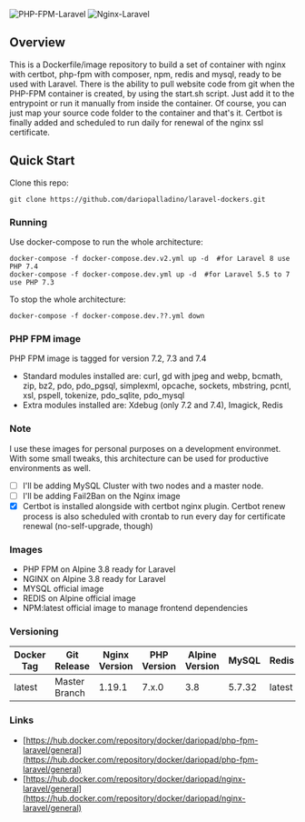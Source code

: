 ![PHP-FPM-Laravel](https://img.shields.io/docker/pulls/dariopad/php-fpm-laravel.svg?style=flat-square)
![Nginx-Laravel](https://img.shields.io/docker/pulls/dariopad/nginx-laravel.svg?style=flat-square)

## Overview
This is a Dockerfile/image repository to build a set of container with nginx with certbot, php-fpm with composer, npm, redis and mysql, ready to be used with Laravel. There is the ability to pull website code from git when the PHP-FPM container is created, by using the start.sh script. Just add it to the entrypoint or run it manually from inside the container. Of course, you can just map your source code folder to the container and that's it.
Certbot is finally added and scheduled to run daily for renewal of the nginx ssl certificate.

## Quick Start
Clone this repo:
```
git clone https://github.com/dariopalladino/laravel-dockers.git
```
### Running
Use docker-compose to run the whole architecture:
```
docker-compose -f docker-compose.dev.v2.yml up -d  #for Laravel 8 use PHP 7.4
docker-compose -f docker-compose.dev.yml up -d  #for Laravel 5.5 to 7 use PHP 7.3
```
To stop the whole architecture:
```
docker-compose -f docker-compose.dev.??.yml down
```

### PHP FPM image
PHP FPM image is tagged for version 7.2, 7.3 and 7.4
- Standard modules installed are: 
curl, gd with jpeg and webp, bcmath, zip, bz2, pdo, pdo_pgsql, simplexml, opcache, sockets, mbstring, pcntl, xsl, pspell, tokenize, pdo_sqlite, pdo_mysql
- Extra modules installed are:
Xdebug (only 7.2 and 7.4), Imagick, Redis

### Note
I use these images for personal purposes on a development environmet. With some small tweaks, this architecture can be used for productive environments as well.

- [ ] I'll be adding MySQL Cluster with two nodes and a master node.
- [ ] I'll be adding Fail2Ban on the Nginx image
- [x] Certbot is installed alongside with certbot nginx plugin. Certbot renew process is also scheduled with crontab to run every day for certificate renewal (no-self-upgrade, though)

### Images
- PHP FPM on Alpine 3.8 ready for Laravel
- NGINX on Alpine 3.8 ready for Laravel
- MYSQL official image
- REDIS on Alpine official image
- NPM:latest official image to manage frontend dependencies

### Versioning
| Docker Tag | Git Release | Nginx Version | PHP Version | Alpine Version | MySQL | Redis | NPM |
|-----|-------|-----|--------|--------|--------|--------|--------| 
| latest | Master Branch | 1.19.1 | 7.x.0 | 3.8 | 5.7.32 | latest | latest |


### Links
- [https://hub.docker.com/repository/docker/dariopad/php-fpm-laravel/general](https://hub.docker.com/repository/docker/dariopad/php-fpm-laravel/general)
- [https://hub.docker.com/repository/docker/dariopad/nginx-laravel/general](https://hub.docker.com/repository/docker/dariopad/nginx-laravel/general)

